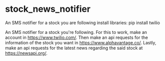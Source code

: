 # stock_news_notifier
An SMS notifier for a stock you are following
install libraries:
pip install twilio

An SMS notifier for a stock you're following. For this to work, make an account in https://www.twilio.com/.
Then make an api requests for the information of the stock you want in https://www.alphavantage.co/.
Lastly, make an api requests for the latest news regarding the said stock at https://newsapi.org/.
